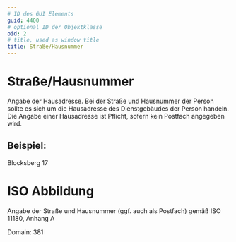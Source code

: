 ```yaml
---
# ID des GUI Elements
guid: 4400
# optional ID der Objektklasse
oid: 2
# title, used as window title
title: Straße/Hausnummer
---
```


# Straße/Hausnummer

Angabe der Hausadresse. Bei der Straße und Hausnummer der Person sollte es sich um die Hausadresse des Dienstgebäudes der Person handeln. Die Angabe einer Hausadresse ist Pflicht, sofern kein Postfach angegeben wird.

## Beispiel:

Blocksberg 17

# ISO Abbildung

Angabe der Straße und Hausnummer (ggf. auch als Postfach) gemäß ISO 11180, Anhang A

Domain: 381
